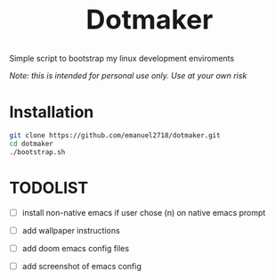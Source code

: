 <h1 align="center" style="font-size: 3rem;">
Dotmaker
</h1>

Simple script to bootstrap my linux development enviroments

*Note: this is intended for personal use only. Use at your own risk*

# Installation

```sh
git clone https://github.com/emanuel2718/dotmaker.git
cd dotmaker
./bootstrap.sh
```

# TODOLIST

- [ ] install non-native emacs if user chose (n) on native emacs prompt
- [ ] add wallpaper instructions
- [ ] add doom emacs config files
- [ ] add screenshot of emacs config

